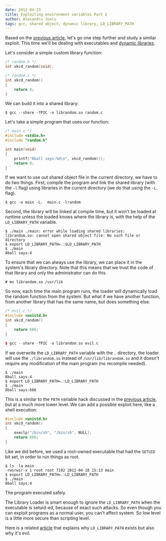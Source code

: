 ```yaml
---
date: 2012-04-23
title: Exploiting environment variables Part 2
author: Alexandru Juncu
tags: gcc, shared object, dynamic library, LD_LIBRARY_PATH
---
```


Based on the [previous
article](http://techblog.rosedu.org/exploiting-environment-variables.html),
let's go one step further and study a similar exploit. This time we'll be
dealing with executables and [dynamic
libraries](http://techblog.rosedu.org/library-management.html).

<!--more-->

Let's consider a simple custom library function:

~~~ cpp
/* random.h */
int xkcd_random(void);

/* random.c */
int xkcd_random()
{
	return 4;
}
~~~

We can build it into a shared library:

    $ gcc --share -fPIC -o librandom.so random.c

Let's take a simple program that uses our function:

~~~ cpp
/* main.c */
#include <stdio.h>
#include "random.h"

int main(void)
{
	printf("8ball says:%d\n", xkcd_random());
	return 0;
}
~~~

If we want to use out shared object file in the current directory, we
have to do two things. First, compile the program and link the shared
library (with the `-l` flag) using libraries in the current directory
(we do that using the `-L.` flag).

    $ gcc -o main -L.  main.c -lrandom

Second, the library will be linked at compile time, but it won't be
loaded at runtime unless the loaded knows where the library is, with the
help of the `LD_LIBRARY_PATH` variable.

    $ ./main ./main: error while loading shared libraries:
    librandom.so: cannot open shared object file: No such file or directory
    $ export LD_LIBRARY_PATH=.:$LD_LIBRARY_PATH
    $ ./main
    8ball says:4

To ensure that we can always use the library, we can place it in the
system's library directory. Note that this means that we trust the code of
that library and only the administrator can do this

    # mv librandom.so /usr/lib

So now, each time the main program runs, the loader will dynamically
load the random function from the system. But what if we have another
function, from another library that has the same name, but does
something else:

~~~ cpp
/* evil.c */
#include <unistd.h>
int xkcd_random()
{
	return 666;
}

$ gcc --share -fPIC -o librandom.so evil.c
~~~

If we overwrite the `LD_LIBRARY_PATH` variable with the `.` directory, the
loader will use the `./librandom.so` instead of `/usr/lib/librandom.so` and
it doesn't require any modification of the main program (no recompile
needed).

    $ ./main
    8ball says:4
    $ export LD_LIBRARY_PATH=.:LD_LIBRARY_PATH
    $ ./main
    8ball says:666

This is a similar to the `PATH` variable hack discussed in the [previous
article](http://techblog.rosedu.org/exploiting-environment-variables.html),
but at a much more lower level. We can add a possible exploit here, like
a shell execution:

~~~ cpp
#include <unistd.h>
int xkcd_random()
{
	execlp("/bin/sh", "/bin/sh", NULL);
	return 666;
}
~~~


Like we did before, we used a root-owned executable that had the `SETUID`
bit set, in order to run things as root.

    $ ls -la main
    -rwsrwsr-x 1 root root 7192 2012-04-18 15:13 main
    $ export LD_LIBRARY_PATH=.:LD_LIBRARY_PATH
    $ ./main
    8ball says:4

The program executed safely.

The Library Loader is smart enough to ignore the `LD_LIBRARY_PATH` when
the executable is setuid-ed, because of exact such attacks. So even
though you can exploit programs as a normal user, you can't affect
system. So low level is a little more secure than scripting level.

Here is a related
[article](http://xahlee.org/UnixResource_dir/_/ldpath.html) that
explains why `LD_LIBRARY_PATH` exists but also why it's evil.
